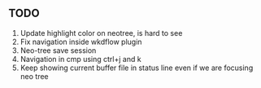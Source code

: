 ## TODO

1) Update highlight color on neotree, is hard to see
2) Fix navigation inside wkdflow plugin
3) Neo-tree save session
4) Navigation in cmp using ctrl+j and k
5) Keep showing current buffer file in status line even if we are focusing neo tree
